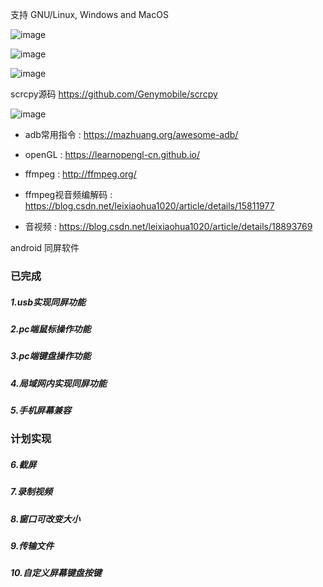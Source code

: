 
支持 GNU/Linux, Windows and MacOS

![image](https://file.zousiliang.com/windows_qt_one_00001.png)

![image](https://file.zousiliang.com/mac_qt_one_01.png)

![image](https://file.zousiliang.com/ubuntu_qt_one_001.png)

 scrcpy源码  https://github.com/Genymobile/scrcpy

![image](https://file.zousiliang.com/scrcpy_source_001.png)

- adb常用指令 : https://mazhuang.org/awesome-adb/

- openGL : https://learnopengl-cn.github.io/

- ffmpeg : http://ffmpeg.org/

- ffmpeg视音频编解码 : https://blog.csdn.net/leixiaohua1020/article/details/15811977

- 音视频  : https://blog.csdn.net/leixiaohua1020/article/details/18893769


android 同屏软件

### 已完成

##### 1.usb实现同屏功能

##### 2.pc端鼠标操作功能

##### 3.pc端键盘操作功能

##### 4.局域网内实现同屏功能

##### 5.手机屏幕兼容

### 计划实现

##### 6.截屏

##### 7.录制视频

##### 8.窗口可改变大小

##### 9.传输文件

##### 10.自定义屏幕键盘按键

